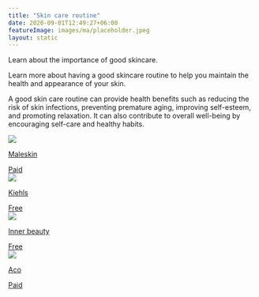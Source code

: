 ```yaml
---
title: "Skin care routine"
date: 2020-09-01T12:49:27+06:00
featureImage: images/ma/placeholder.jpeg
layout: static
---
```


Learn about the importance of good skincare.

Learn more about having a good skincare routine to help you maintain the health and appearance of your skin.

A good skin care routine can provide health benefits such as reducing the risk of skin infections, preventing premature aging, improving self-esteem, and promoting relaxation. It can also contribute to overall well-being by encouraging self-care and healthy habits.

<a class="ma-link" href="https://www.maleskin.co.uk/skin-care-for-men/skin-care-kits-for-men"><div class="ma-card"><div class="ma-icon"><img src ="/images/icon-pound.png"/></div><div class="ma-name"><p>Maleskin</p></div><div class="ma-paid-text"><span>Paid</span></div></div></a><a class="ma-link" href="https://www.kiehls.com/skincare-advice/skincare-for-men.html"><div class="ma-card"><div class="ma-icon"><img src ="/images/icon-check.png"/></div><div class="ma-name"><p>Kiehls</p></div><div class="ma-paid-text"><span>Free</span></div></div></a><a class="ma-link" href="https://www.innerbeautychallenge.com/mens-skincare-why-is-it-important/"><div class="ma-card"><div class="ma-icon"><img src ="/images/icon-check.png"/></div><div class="ma-name"><p>Inner beauty</p></div><div class="ma-paid-text"><span>Free</span></div></div></a><a class="ma-link" href="https://www.awin1.com/cread.php?awinmid=47631&awinaffid=1198638&ued=https%3A%2F%2Facoskincare.co.uk%2F"><div class="ma-card"><div class="ma-icon"><img src ="/images/icon-pound.png"/></div><div class="ma-name"><p>Aco</p></div><div class="ma-paid-text"><span>Paid</span></div></div></a>  

<br/><br/>






